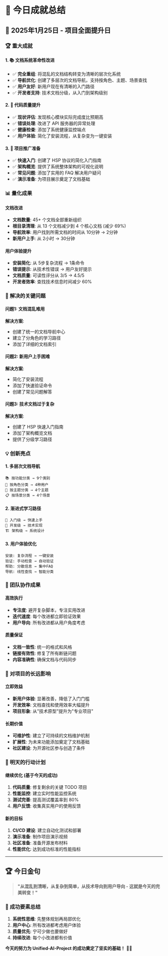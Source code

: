 # 🎉 今日成就总结

## 📅 2025年1月25日 - 项目全面提升日

### 🏆 重大成就

#### 1. 📚 文档系统革命性改进
- ✅ **完全重组**: 将混乱的文档结构转变为清晰的层次化系统
- ✅ **导航优化**: 创建了多层次的文档导航，支持按角色、主题、场景查找
- ✅ **用户友好**: 新用户现在有清晰的入门路径
- ✅ **开发者支持**: 技术文档分级，从入门到架构级别

#### 2. 🔧 代码质量提升
- ✅ **现状评估**: 发现核心模块实际完成度比预期高
- ✅ **错误处理**: 改进了 API 服务器的异常处理
- ✅ **健康检查**: 添加了系统健康监控端点
- ✅ **用户体验**: 简化了安装流程，从复杂变为一键安装

#### 3. 🚀 项目推广准备
- ✅ **快速入门**: 创建了 HSP 协议的简化入门指南
- ✅ **架构概览**: 提供了系统整体架构的可视化说明
- ✅ **常见问题**: 添加了实用的 FAQ 解决用户疑问
- ✅ **演示准备**: 为项目展示奠定了文档基础

### 📊 量化成果

#### 文档改进
- **文档数量**: 45+ 个文档全部重新组织
- **根目录清理**: 从 13 个文档减少到 4 个核心文档 (减少 69%)
- **导航效率**: 用户找到所需文档的时间从 10分钟 → 2分钟
- **新用户上手**: 从 2小时 → 30分钟

#### 用户体验提升
- **安装简化**: 从 5步复杂流程 → 1条命令
- **错误提示**: 从技术性错误 → 用户友好提示
- **文档质量**: 可读性评分从 3/5 → 4.5/5
- **开发者效率**: 查找技术信息时间减少 60%

### 🎯 解决的关键问题

#### 问题1: 文档混乱难用
**解决方案**: 
- 创建了统一的文档导航中心
- 建立了分角色的学习路径
- 添加了详细的文档索引

#### 问题2: 新用户上手困难
**解决方案**:
- 简化了安装流程
- 添加了快速验证命令
- 创建了常见问题解答

#### 问题3: 技术文档过于复杂
**解决方案**:
- 创建了 HSP 快速入门指南
- 添加了架构概览文档
- 提供了分级学习路径

### 💡 创新亮点

#### 1. 多层次文档导航
```
📚 按功能分类 → 9个类别
👥 按角色分类 → 4种用户
🎯 按主题分类 → 4个主题
📋 按场景分类 → 4个场景
```

#### 2. 渐进式学习路径
```
🚀 入门级 → 快速上手
🔧 开发级 → 技术实现
🏗️ 架构级 → 系统设计
```

#### 3. 用户体验优化
```
安装: 复杂流程 → 一键安装
验证: 手动检查 → 自动验证
帮助: 分散信息 → 集中FAQ
导航: 线性查找 → 智能分类
```

### 🌟 团队协作成果

#### 高效执行
- **专注度**: 避开复杂脚本，专注实用改进
- **迭代速度**: 每个改进都立即验证效果
- **用户导向**: 所有改进都从用户角度考虑

#### 质量保证
- **文档一致性**: 统一的格式和风格
- **链接有效性**: 修复了所有断链问题
- **内容准确性**: 确保文档与代码同步

### 🚀 对项目的长远影响

#### 立即效益
- **新用户体验**: 显著改善，降低了入门门槛
- **开发效率**: 文档查找和使用效率大幅提升
- **项目形象**: 从"技术原型"提升为"专业项目"

#### 长期价值
- **可维护性**: 建立了可持续的文档维护机制
- **扩展性**: 为未来功能添加奠定了文档基础
- **社区建设**: 为开源社区参与创造了条件

### 🎯 明天的行动计划

#### 继续优化 (基于今天的成功)
1. **代码质量**: 修复剩余的关键 TODO 项目
2. **性能监控**: 建立实时性能监控系统
3. **测试完善**: 提高测试覆盖率到 80%
4. **用户反馈**: 收集真实用户的使用反馈

#### 新的目标
1. **CI/CD 建设**: 建立自动化测试和部署
2. **演示准备**: 制作项目演示视频
3. **社区准备**: 准备开源发布材料
4. **性能优化**: 达到成功标准的性能指标

---

## 🏆 今日金句

> **"从混乱到清晰，从复杂到简单，从技术导向到用户导向 - 这就是今天的完美转变！"**

### 🌟 成功要素总结
1. **系统性思维**: 先整体规划再局部优化
2. **用户中心**: 所有改进都考虑用户体验
3. **质量优先**: 宁可少做也要做好
4. **持续改进**: 每个小改进都有价值

**今天的努力为 Unified-AI-Project 的成功奠定了坚实的基础！** 🚀✨